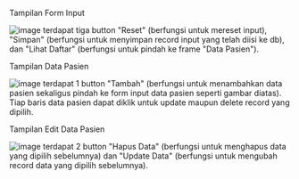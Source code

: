 Tampilan Form Input

![image](https://github.com/LuthfiAbid/TP2-GUI/assets/31751451/13334ec8-5ca4-40b8-8349-1e7ae2d19419)
terdapat tiga button  "Reset" (berfungsi untuk mereset input), "Simpan" (berfungsi untuk menyimpan record input yang telah diisi ke db), dan "Lihat Daftar" (berfungsi untuk pindah ke frame "Data Pasien").

Tampilan Data Pasien

![image](https://github.com/LuthfiAbid/TP2-GUI/assets/31751451/05d0f638-efae-4a21-b0d1-25a92fea092c)
terdapat 1 button "Tambah" (berfungsi untuk menambahkan data pasien sekaligus pindah ke form input data pasien seperti gambar diatas). Tiap baris data pasien dapat diklik untuk update maupun delete record yang dipilih.

Tampilan Edit Data Pasien

![image](https://github.com/LuthfiAbid/TP2-GUI/assets/31751451/47024a07-5855-4fa0-8d1c-0edaa9e814b2)
terdapat 2 button "Hapus Data" (berfungsi untuk menghapus data yang dipilih sebelumnya) dan "Update Data" (berfungsi untuk mengubah record data yang dipilih sebelumnya).







